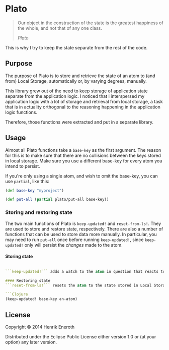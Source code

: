 # Plato

> Our object in the construction of the state is the greatest happiness of the whole, and not that of any one class. 
> 
> *Plato*

This is why I try to keep the state separate from the rest of the code.


## Purpose
The purpose of Plato is to store and retrieve the state of an atom to (and from) Local Storage, automatically or, by varying degrees, manually.

This library grew out of the need to keep storage of application state separate from the application logic. I noticed that I interspersed my application logic with a lot of storage and retrieval from local storage, a task that is in actuality orthogonal to the reasoning happening in the application logic functions.

Therefore, those functions were extracted and put in a separate library.

## Usage
Almost all Plato functions take a ```base-key``` as the first argument. The reason for this is to make sure that there are no collisions between the keys stored in local storage. Make sure you use a different base-key for every atom you intend to persist.

If you're only using a single atom, and wish to omit the base-key, you can use ```partial```, like this:

```Clojure
(def base-key "myproject")

(def put-all (partial plato/put-all base-key))
```

### Storing and restoring state
The two main functions of Plato is ```keep-updated!``` and ```reset-from-ls!```. They are used to store and restore state, respectively. There are also a number of functions that can be used to store data more manually. In particular, you may need to run ```put-all``` once before running ```keep-updated!```, since ```keep-updated!``` only will persist the *changes* made to the atom.

#### Storing state
```Clojure

```keep-updated!``` adds a watch to the atom in question that reacts to changes in the atom and updates Local Storage accordingly. Only that parts that are changed will be updated.

#### Restoring state
```reset-from-ls!``` resets the atom to the state stored in Local Storage, given that there is any.

```Clojure
(keep-updated! base-key an-atom)
```



## License

Copyright © 2014 Henrik Eneroth

Distributed under the Eclipse Public License either version 1.0 or (at
your option) any later version.
